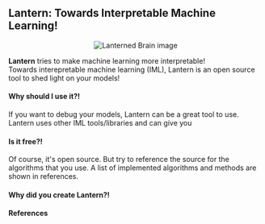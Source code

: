 ## Lantern: Towards Interpretable Machine Learning!

<p align="center">
  <img src="https://github.com/msaffarm/Lantern/blob/master/lantern.png" alt="Lanterned Brain image"/>
</p>

__Lantern__ tries to make machine learning more interpretable!  
Towards interepretable machine learning (IML), Lantern is an open source tool to shed light on your models!

#### Why should I use it?!
If you want to debug your models, Lantern can be a great tool to use. Lantern uses other IML tools/libraries and can give you 

#### Is it free?!
Of course, it's open source. But try to reference the source for the algorithms that you use. A list of implemented algorithms and methods are shown in references.

#### Why did you create Lantern?!

#### References
